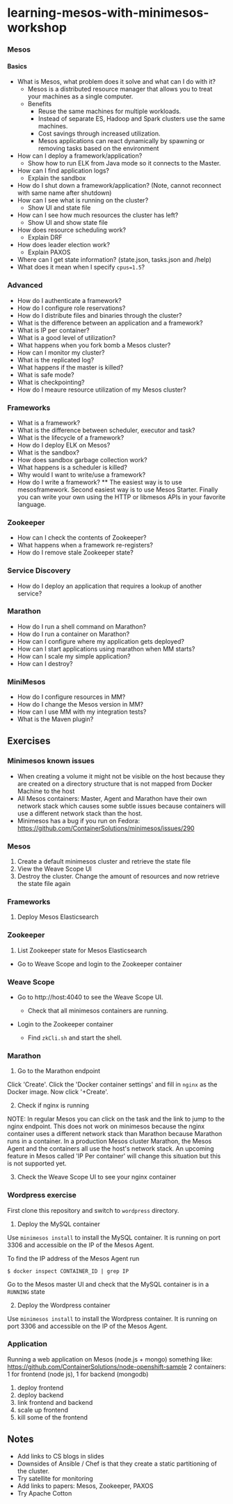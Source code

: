# learning-mesos-with-minimesos-workshop

### Mesos

#### Basics

* What is Mesos, what problem does it solve and what can I do with it?
  * Mesos is a distributed resource manager that allows you to treat your machines as a single computer.
  * Benefits
    * Reuse the same machines for multiple workloads.
    * Instead of separate ES, Hadoop and Spark clusters use the same machines.
    * Cost savings through increased utilization.
    * Mesos applications can react dynamically by spawning or removing tasks based on the environment
* How can I deploy a framework/application?
  * Show how to run ELK from Java mode so it connects to the Master.
* How can I find application logs?
  * Explain the sandbox
* How do I shut down a framework/application? (Note, cannot reconnect with same name after shutdown)
* How can I see what is running on the cluster?
  * Show UI and state file
* How can I see how much resources the cluster has left?
  * Show UI and show state file 
* How does resource scheduling work?
  * Explain DRF
* How does leader election work?
  * Explain PAXOS
* Where can I get state information? (state.json, tasks.json and /help)
* What does it mean when I specify `cpus=1.5`?

### Advanced
  
* How do I authenticate a framework?
* How do I configure role reservations?
* How do I distribute files and binaries through the cluster?
* What is the difference between an application and a framework?
* What is IP per container?
* What is a good level of utilization?
* What happens when you fork bomb a Mesos cluster?
* How can I monitor my cluster?
* What is the replicated log?
* What happens if the master is killed?
* What is safe mode?
* What is checkpointing?
* How do I meaure resource utilization of my Mesos cluster?
 
### Frameworks

* What is a framework?
* What is the difference between scheduler, executor and task?
* What is the lifecycle of a framework?
* How do I deploy ELK on Mesos?
* What is the sandbox?
* How does sandbox garbage collection work?
* What happens is a scheduler is killed?
* Why would I want to write/use a framework?
* How do I write a framework?
** The easiest way is to use mesosframework. Second easiest way is to use Mesos Starter. Finally you can write your own using the HTTP or libmesos APIs in your favorite language.

### Zookeeper

* How can I check the contents of Zookeeper?
* What happens when a framework re-registers?
* How do I remove stale Zookeeper state?

### Service Discovery

* How do I deploy an application that requires a lookup of another service?

### Marathon

* How do I run a shell command on Marathon?
* How do I run a container on Marathon?
* How can I configure where my application gets deployed?
* How can I start applications using marathon when MM starts?
* How can I scale my simple application?
* How can I destroy?

### MiniMesos

* How do I configure resources in MM?
* How do I change the Mesos version in MM?
* How can I use MM with my integration tests?
* What is the Maven plugin?

## Exercises

### Minimesos known issues

* When creating a volume it might not be visible on the host because they are created on a directory structure that is not mapped from Docker Machine to the host
* All Mesos containers: Master, Agent and Marathon have their own network stack which causes some subtle issues because containers will use a different network stack than the host.
* Minimesos has a bug if you run on Fedora: https://github.com/ContainerSolutions/minimesos/issues/290

### Mesos

1. Create a default minimesos cluster and retrieve the state file
2. View the Weave Scope UI
3. Destroy the cluster. Change the amount of resources and now retrieve the state file again

### Frameworks

1. Deploy Mesos Elasticsearch

### Zookeeper

1. List Zookeeper state for Mesos Elasticsearch
  * Go to Weave Scope and login to the Zookeeper container

### Weave Scope

* Go to http://host:4040 to see the Weave Scope UI.
  * Check that all minimesos containers are running.

* Login to the Zookeeper container
  * Find `zkCli.sh` and start the shell.

### Marathon

1) Go to the Marathon endpoint

Click 'Create'. Click the 'Docker container settings' and fill in `nginx` as the Docker image. Now click '+Create'.

2) Check if nginx is running

NOTE: In regular Mesos you can click on the task and the link to jump to the nginx endpoint. This does not work on minimesos because the nginx container uses a different network stack than Marathon because Marathon runs in a container. In a production Mesos cluster Marathon, the Mesos Agent and the containers all use the host's network stack. An upcoming feature in Mesos called 'IP Per container' will change this situation but this is not supported yet.

3) Check the Weave Scope UI to see your nginx container

### Wordpress exercise

First clone this repository and switch to `wordpress` directory.

1. Deploy the MySQL container

Use `minimesos install` to install the MySQL container. It is running on port 3306 and accessible on the IP of the Mesos Agent.

To find the IP address of the Mesos Agent run

`$ docker inspect CONTAINER_ID | grep IP`

Go to the Mesos master UI and check that the MySQL container is in a `RUNNING` state

2. Deploy the Wordpress container 

Use `minimesos install` to install the Wordpress container. It is running on port 3306 and accessible on the IP of the Mesos Agent.

### Application

Running a web application on Mesos (node.js + mongo)
something like: https://github.com/ContainerSolutions/node-openshift-sample
2 containers: 1 for frontend (node js), 1 for backend (mongodb)

1. deploy frontend
2. deploy backend
3. link frontend and backend
4. scale up frontend
5. kill some of the frontend

## Notes

* Add links to CS blogs in slides
* Downsides of Ansible / Chef is that they create a static partitioning of the cluster.
* Try satellite for monitoring 
* Add links to papers: Mesos, Zookeeper, PAXOS
* Try Apache Cotton
